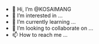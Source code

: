 - 👋 Hi, I’m @KOSAIMANG
- 👀 I’m interested in ...
- 🌱 I’m currently learning ...
- 💞️ I’m looking to collaborate on ...
- 📫 How to reach me ...

<!---
KOSAIMANG/KOSAIMANG is a ✨ special ✨ repository because its `README.md` (this file) appears on your GitHub profile.
You can click the Preview link to take a look at your changes.
--->
